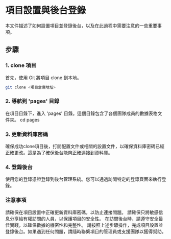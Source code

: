 # 項目設置與後台登錄

本文件描述了如何設置項目並登錄後台，以及在此過程中需要注意的一些重要事項。

## 步驟

### 1. clone 項目

首先，使用 Git 將項目 clone 到本地。

```bash
git clone <項目倉庫地址>
```
### 2. 導航到 'pages' 目錄
在項目目錄下，進入 'pages' 目錄。這個目錄包含了各個團隊成員的數據表格文件夾。
cd pages

### 3. 更新資料庫密碼
確保成功clone項目後，打開配置文件或相關的設置文件，以確保資料庫密碼已經正確更改。這是為了確保後台能夠正確連接到資料庫。

### 4. 登錄後台
使用您的登錄憑證登錄到後台管理系統。您可以通過訪問特定的登錄頁面來執行登錄。

### 注意事項
請確保在項目設置中正確更新資料庫密碼，以防止連接問題。
請確保只將敏感信息分享給有權訪問的人員，以保護項目的安全性。
在訪問後台時，請遵守安全最佳實踐，以確保數據的機密性和完整性。
請按照上述步驟操作，完成項目設置並登錄後台。如果遇到任何問題，請隨時聯繫項目的管理員或支援團隊以獲得幫助。

